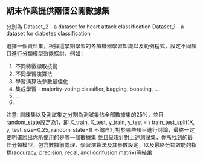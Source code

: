 ## 期末作業提供兩個公開數據集
分別為 Dataset_2 - a dataset for heart attack classification Dataset_1 - a dataset for diabetes classification

選擇一個資料集，根據這學期學習的各項機器學習知識以及範例程式，設定不同項目進行分類模型效能探討，例如：
1. 不同特徵擷取技術
2. 不同學習演算法
3. 學習演算法參數最佳化
4. 集成學習 - majority-voting classifier, bagging, boosting, …
5. …
6. 
注意:
訓練集以及測試集之分割為測試集佔全部數據集的25%，並且random_state設定為1，即 X_train, X_test, y_train, y_test = \ train_test_split(X, y, test_size=0.25, random_state=1)
不論自訂對於哪些項目進行討論，最終一定要明確說出你所使用的是哪一個數據集
並且呈現針對上述測試集，你所找到的最佳分類模型，包含數據前處理、學習演算法及其參數設定，以及最終分類效能的指標(accuracy, precision, recal, andl confusion matrix)等結果
